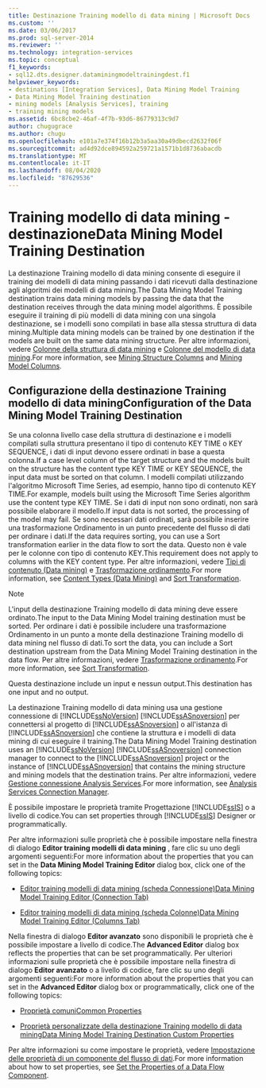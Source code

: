 ```yaml
---
title: Destinazione Training modello di data mining | Microsoft Docs
ms.custom: ''
ms.date: 03/06/2017
ms.prod: sql-server-2014
ms.reviewer: ''
ms.technology: integration-services
ms.topic: conceptual
f1_keywords:
- sql12.dts.designer.dataminingmodeltrainingdest.f1
helpviewer_keywords:
- destinations [Integration Services], Data Mining Model Training
- Data Mining Model Training destination
- mining models [Analysis Services], training
- training mining models
ms.assetid: 6bc8cbe2-46af-4f7b-93d6-86779313c9d7
author: chugugrace
ms.author: chugu
ms.openlocfilehash: e101a7e374f16b12b3a5aa30a49dbecd2632f06f
ms.sourcegitcommit: ad4d92dce894592a259721a1571b1d8736abacdb
ms.translationtype: MT
ms.contentlocale: it-IT
ms.lasthandoff: 08/04/2020
ms.locfileid: "87629536"
---
```

# <a name="data-mining-model-training-destination"></a><span data-ttu-id="fbfc8-102">Training modello di data mining - destinazione</span><span class="sxs-lookup"><span data-stu-id="fbfc8-102">Data Mining Model Training Destination</span></span>
  <span data-ttu-id="fbfc8-103">La destinazione Training modello di data mining consente di eseguire il training dei modelli di data mining passando i dati ricevuti dalla destinazione agli algoritmi dei modelli di data mining.</span><span class="sxs-lookup"><span data-stu-id="fbfc8-103">The Data Mining Model Training destination trains data mining models by passing the data that the destination receives through the data mining model algorithms.</span></span> <span data-ttu-id="fbfc8-104">È possibile eseguire il training di più modelli di data mining con una singola destinazione, se i modelli sono compilati in base alla stessa struttura di data mining.</span><span class="sxs-lookup"><span data-stu-id="fbfc8-104">Multiple data mining models can be trained by one destination if the models are built on the same data mining structure.</span></span> <span data-ttu-id="fbfc8-105">Per altre informazioni, vedere [Colonne della struttura di data mining](https://docs.microsoft.com/analysis-services/data-mining/mining-structure-columns) e [Colonne del modello di data mining](https://docs.microsoft.com/analysis-services/data-mining/mining-model-columns).</span><span class="sxs-lookup"><span data-stu-id="fbfc8-105">For more information, see [Mining Structure Columns](https://docs.microsoft.com/analysis-services/data-mining/mining-structure-columns) and [Mining Model Columns](https://docs.microsoft.com/analysis-services/data-mining/mining-model-columns).</span></span>  
  
## <a name="configuration-of-the-data-mining-model-training-destination"></a><span data-ttu-id="fbfc8-106">Configurazione della destinazione Training modello di data mining</span><span class="sxs-lookup"><span data-stu-id="fbfc8-106">Configuration of the Data Mining Model Training Destination</span></span>  
 <span data-ttu-id="fbfc8-107">Se una colonna livello case della struttura di destinazione e i modelli compilati sulla struttura presentano il tipo di contenuto KEY TIME o KEY SEQUENCE, i dati di input devono essere ordinati in base a questa colonna.</span><span class="sxs-lookup"><span data-stu-id="fbfc8-107">If a case level column of the target structure and the models built on the structure has the content type KEY TIME or KEY SEQUENCE, the input data must be sorted on that column.</span></span> <span data-ttu-id="fbfc8-108">I modelli compilati utilizzando l'algoritmo Microsoft Time Series, ad esempio, hanno tipo di contenuto KEY TIME.</span><span class="sxs-lookup"><span data-stu-id="fbfc8-108">For example, models built using the Microsoft Time Series algorithm use the content type KEY TIME.</span></span> <span data-ttu-id="fbfc8-109">Se i dati di input non sono ordinati, non sarà possibile elaborare il modello.</span><span class="sxs-lookup"><span data-stu-id="fbfc8-109">If input data is not sorted, the processing of the model may fail.</span></span> <span data-ttu-id="fbfc8-110">Se sono necessari dati ordinati, sarà possibile inserire una trasformazione Ordinamento in un punto precedente del flusso di dati per ordinare i dati.</span><span class="sxs-lookup"><span data-stu-id="fbfc8-110">If the data requires sorting, you can use a Sort transformation earlier in the data flow to sort the data.</span></span> <span data-ttu-id="fbfc8-111">Questo non è vale per le colonne con tipo di contenuto KEY.</span><span class="sxs-lookup"><span data-stu-id="fbfc8-111">This requirement does not apply to columns with the KEY content type.</span></span> <span data-ttu-id="fbfc8-112">Per altre informazioni, vedere [Tipi di contenuto &#40;Data mining&#41;](https://docs.microsoft.com/analysis-services/data-mining/content-types-data-mining) e [Trasformazione ordinamento](transformations/sort-transformation.md).</span><span class="sxs-lookup"><span data-stu-id="fbfc8-112">For more information, see [Content Types &#40;Data Mining&#41;](https://docs.microsoft.com/analysis-services/data-mining/content-types-data-mining) and [Sort Transformation](transformations/sort-transformation.md).</span></span>  
  
> [!NOTE]  
>  <span data-ttu-id="fbfc8-113">L'input della destinazione Training modello di data mining deve essere ordinato.</span><span class="sxs-lookup"><span data-stu-id="fbfc8-113">The input to the Data Mining Model training destination must be sorted.</span></span> <span data-ttu-id="fbfc8-114">Per ordinare i dati è possibile includere una trasformazione Ordinamento in un punto a monte della destinazione Training modello di data mining nel flusso di dati.</span><span class="sxs-lookup"><span data-stu-id="fbfc8-114">To sort the data, you can include a Sort destination upstream from the Data Mining Model Training destination in the data flow.</span></span> <span data-ttu-id="fbfc8-115">Per altre informazioni, vedere [Trasformazione ordinamento](transformations/sort-transformation.md).</span><span class="sxs-lookup"><span data-stu-id="fbfc8-115">For more information, see [Sort Transformation](transformations/sort-transformation.md).</span></span>  
  
 <span data-ttu-id="fbfc8-116">Questa destinazione include un input e nessun output.</span><span class="sxs-lookup"><span data-stu-id="fbfc8-116">This destination has one input and no output.</span></span>  
  
 <span data-ttu-id="fbfc8-117">La destinazione Training modello di data mining usa una gestione connessione di [!INCLUDE[ssNoVersion](../../includes/ssnoversion-md.md)] [!INCLUDE[ssASnoversion](../../includes/ssasnoversion-md.md)] per connettersi al progetto di [!INCLUDE[ssASnoversion](../../includes/ssasnoversion-md.md)] o all'istanza di [!INCLUDE[ssASnoversion](../../includes/ssasnoversion-md.md)] che contiene la struttura e i modelli di data mining di cui eseguire il training.</span><span class="sxs-lookup"><span data-stu-id="fbfc8-117">The Data Mining Model Training destination uses an [!INCLUDE[ssNoVersion](../../includes/ssnoversion-md.md)] [!INCLUDE[ssASnoversion](../../includes/ssasnoversion-md.md)] connection manager to connect to the [!INCLUDE[ssASnoversion](../../includes/ssasnoversion-md.md)] project or the instance of [!INCLUDE[ssASnoversion](../../includes/ssasnoversion-md.md)] that contains the mining structure and mining models that the destination trains.</span></span> <span data-ttu-id="fbfc8-118">Per altre informazioni, vedere [Gestione connessione Analysis Services](../connection-manager/analysis-services-connection-manager.md).</span><span class="sxs-lookup"><span data-stu-id="fbfc8-118">For more information, see [Analysis Services Connection Manager](../connection-manager/analysis-services-connection-manager.md).</span></span>  
  
 <span data-ttu-id="fbfc8-119">È possibile impostare le proprietà tramite Progettazione [!INCLUDE[ssIS](../../includes/ssis-md.md)] o a livello di codice.</span><span class="sxs-lookup"><span data-stu-id="fbfc8-119">You can set properties through [!INCLUDE[ssIS](../../includes/ssis-md.md)] Designer or programmatically.</span></span>  
  
 <span data-ttu-id="fbfc8-120">Per altre informazioni sulle proprietà che è possibile impostare nella finestra di dialogo **Editor training modelli di data mining** , fare clic su uno degli argomenti seguenti:</span><span class="sxs-lookup"><span data-stu-id="fbfc8-120">For more information about the properties that you can set in the **Data Mining Model Training Editor** dialog box, click one of the following topics:</span></span>  
  
-   [<span data-ttu-id="fbfc8-121">Editor training modelli di data mining &#40;scheda Connessione&#41;</span><span class="sxs-lookup"><span data-stu-id="fbfc8-121">Data Mining Model Training Editor &#40;Connection Tab&#41;</span></span>](../data-mining-model-training-editor-connection-tab.md)  
  
-   [<span data-ttu-id="fbfc8-122">Editor training modelli di data mining &#40;scheda Colonne&#41;</span><span class="sxs-lookup"><span data-stu-id="fbfc8-122">Data Mining Model Training Editor &#40;Columns Tab&#41;</span></span>](../data-mining-model-training-editor-columns-tab.md)  
  
 <span data-ttu-id="fbfc8-123">Nella finestra di dialogo **Editor avanzato** sono disponibili le proprietà che è possibile impostare a livello di codice.</span><span class="sxs-lookup"><span data-stu-id="fbfc8-123">The **Advanced Editor** dialog box reflects the properties that can be set programmatically.</span></span> <span data-ttu-id="fbfc8-124">Per ulteriori informazioni sulle proprietà che è possibile impostare nella finestra di dialogo **Editor avanzato** o a livello di codice, fare clic su uno degli argomenti seguenti:</span><span class="sxs-lookup"><span data-stu-id="fbfc8-124">For more information about the properties that you can set in the **Advanced Editor** dialog box or programmatically, click one of the following topics:</span></span>  
  
-   [<span data-ttu-id="fbfc8-125">Proprietà comuni</span><span class="sxs-lookup"><span data-stu-id="fbfc8-125">Common Properties</span></span>](../common-properties.md)  
  
-   [<span data-ttu-id="fbfc8-126">Proprietà personalizzate della destinazione Training modello di data mining</span><span class="sxs-lookup"><span data-stu-id="fbfc8-126">Data Mining Model Training Destination Custom Properties</span></span>](data-mining-model-training-destination-custom-properties.md)  
  
 <span data-ttu-id="fbfc8-127">Per altre informazioni su come impostare le proprietà, vedere [Impostazione delle proprietà di un componente del flusso di dati](set-the-properties-of-a-data-flow-component.md).</span><span class="sxs-lookup"><span data-stu-id="fbfc8-127">For more information about how to set properties, see [Set the Properties of a Data Flow Component](set-the-properties-of-a-data-flow-component.md).</span></span>  
  
  
